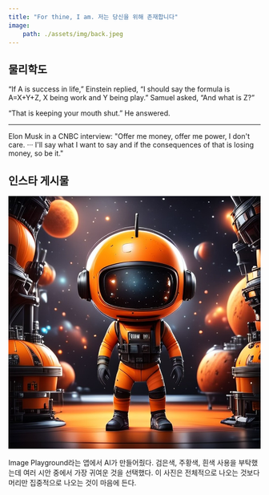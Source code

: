 ```yaml
---
title: "For thine, I am. 저는 당신을 위해 존재합니다"
image: 
    path: ./assets/img/back.jpeg
---
```


## 물리학도 


“If A is success in life,” Einstein replied, “I should say the formula is A=X+Y+Z, X being work and Y being play.” Samuel asked, “And what is Z?” 

“That is keeping your mouth shut.” He answered.


---

Elon Musk in a CNBC interview: "Offer me money, offer me power, I don't care. ··· I'll say what I want to say and if the consequences of that is losing money, so be it."


## 인스타 게시물 

![post](./assets/img/post.jpeg)

Image Playground라는 앱에서 AI가 만들어줬다. 검은색, 주황색, 흰색 사용을 부탁했는데 여러 시안 중에서 가장 귀여운 것을 선택했다. 이 사진은 전체적으로 나오는 것보다 머리만 집중적으로 나오는 것이 마음에 든다.


